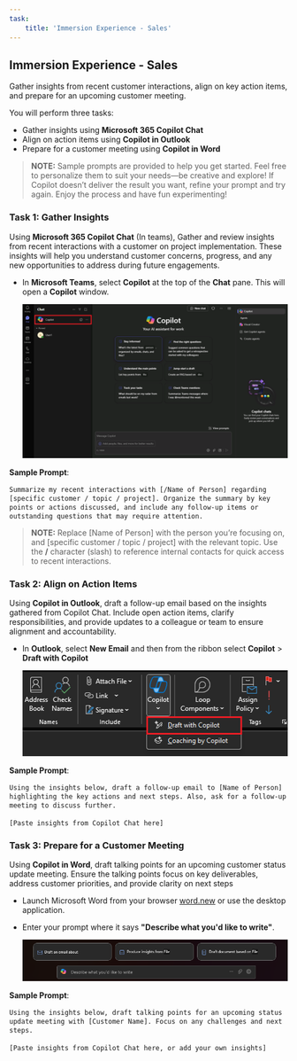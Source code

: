 ```yaml
---
task:
    title: 'Immersion Experience - Sales'
---
```


## Immersion Experience - Sales

Gather insights from recent customer interactions, align on key action items, and prepare for an upcoming customer meeting.

You will perform three tasks:

- Gather insights using **Microsoft 365 Copilot Chat**
- Align on action items using **Copilot in Outlook**
- Prepare for a customer meeting using **Copilot in Word**

> **NOTE:** Sample prompts are provided to help you get started. Feel free to personalize them to suit your needs—be creative and explore! If Copilot doesn’t deliver the result you want, refine your prompt and try again. Enjoy the process and have fun experimenting!

### Task 1: Gather Insights

Using **Microsoft 365 Copilot Chat** (In teams), Gather and review insights from recent interactions with a customer on project implementation. These insights will help you understand customer concerns, progress, and any new opportunities to address during future engagements.

- In **Microsoft Teams**, select **Copilot** at the top of the **Chat** pane.  This will open a **Copilot** window.

    ![screenshot showing Copilot Chat within Teams.](../Prompts/Media/Copilot-chat-in-teams.png)

**Sample Prompt**:

```text
Summarize my recent interactions with [/Name of Person] regarding [specific customer / topic / project]. Organize the summary by key points or actions discussed, and include any follow-up items or outstanding questions that may require attention.
```

> **NOTE:** Replace [Name of Person] with the person you’re focusing on, and [specific customer / topic / project] with the relevant topic. Use the **/** character (slash) to reference internal contacts for quick access to recent interactions.

### Task 2: Align on Action Items

Using **Copilot in Outlook**, draft a follow-up email based on the insights gathered from Copilot Chat. Include open action items, clarify responsibilities, and provide updates to a colleague or team to ensure alignment and accountability.

- In **Outlook**, select **New Email** and then  from the ribbon select **Copilot** > **Draft with Copilot**

    ![screenshot showing Copilot in Outlook.](../Prompts/Media/copilot-outlook-desktop.png)

**Sample Prompt**:

```text
Using the insights below, draft a follow-up email to [Name of Person] highlighting the key actions and next steps. Also, ask for a follow-up meeting to discuss further.

[Paste insights from Copilot Chat here]
```

### Task 3: Prepare for a Customer Meeting

Using **Copilot in Word**, draft talking points for an upcoming customer status update meeting. Ensure the talking points focus on key deliverables, address customer priorities, and provide clarity on next steps

- Launch Microsoft Word from your browser [word.new](https://word.new) or use the desktop application.
- Enter your prompt where it says **"Describe what you'd like to write"**.

    ![screenshot showing Copilot in Word.](../Prompts/Media/draft-with-copilot.png)

**Sample Prompt**:

```text
Using the insights below, draft talking points for an upcoming status update meeting with [Customer Name]. Focus on any challenges and next steps.

[Paste insights from Copilot Chat here, or add your own insights]
```
